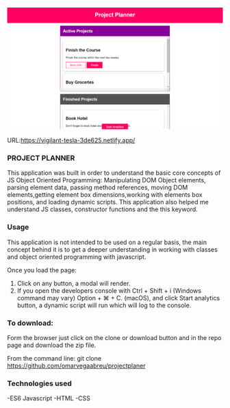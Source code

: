 ![alt text](/assets/images/planner.PNG)

URL:https://vigilant-tesla-3de625.netlify.app/

### PROJECT PLANNER

This application was built in order to understand the basic core concepts of JS Object Oriented Programming: Manipulating DOM Object elements, parsing element data, passing method references, moving DOM elements,getting element box dimensions,working with elements box positions, and loading dynamic scripts. This application also helped me understand JS classes, constructor functions and the this keyword.

### Usage

This application is not intended to be used on a regular basis, the main concept behind it is to get a deeper understanding in working with classes and object oriented programming with javascript.

Once you load the page:

1. Click on any button, a modal will render.
2. If you open the developers console with Ctrl + Shift + i (Windows command may vary) Option + ⌘ + C. (macOS), and click Start analytics button, a dynamic script will run which will log to the console. 

### To download:

Form the browser just click on the clone or download button and in the repo page and download the zip file.

From the command line: git clone https://github.com/omarvegaabreu/projectplaner

### Technologies used

-ES6 Javascript
-HTML
-CSS
